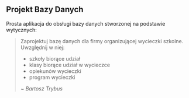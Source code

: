 ## Projekt Bazy Danych

Prosta aplikacja do obsługi bazy danych stworzonej na podstawie wytycznych:

> Zaprojektuj bazę danych dla firmy organizującej wycieczki szkolne. Uwzględnij w niej:
> - szkoły biorące udział
> - klasy biorące udział w wycieczce
> - opiekunów wycieczki
> - program wycieczki
> 
> ~ <cite>Bartosz Trybus</cite>
